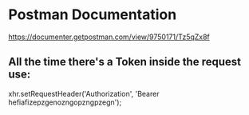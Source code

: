 # Postman Documentation

https://documenter.getpostman.com/view/9750171/Tz5qZx8f


## All the time there's a Token inside the request use:

xhr.setRequestHeader('Authorization', 'Bearer hefiafizepzgenozngopzngpzegn');